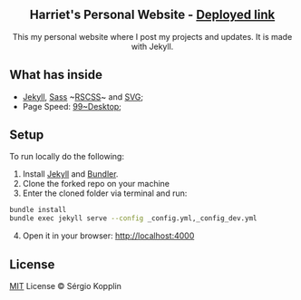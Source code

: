 <p align="center">
    <h2 align="center">Harriet's Personal Website - <a href="https://harrietkim.com">Deployed link</a></h2>
</p>

<p align="center">This my personal website where I post my projects and updates. It is made with Jekyll.</p>

## What has inside

- [Jekyll](https://jekyllrb.com/), [Sass](https://sass-lang.com/) ~[RSCSS](https://rscss.io/)~ and [SVG](https://www.w3.org/Graphics/SVG/);
- Page Speed: [99~Desktop](https://pagespeed.web.dev/analysis/https-sergiokopplin-github-io-indigo/41axptm3as?utm_source=psi&utm_medium=redirect&form_factor=desktop);

## Setup
To run locally do the following:

1. Install [Jekyll](https://jekyllrb.com) and [Bundler](https://bundler.io/).
2. Clone the forked repo on your machine
3. Enter the cloned folder via terminal and run:
```sh
bundle install
bundle exec jekyll serve --config _config.yml,_config_dev.yml
```
4. Open it in your browser: [http://localhost:4000](http://localhost:4000)

## License

[MIT](https://kopplin.mit-license.org/) License © Sérgio Kopplin
